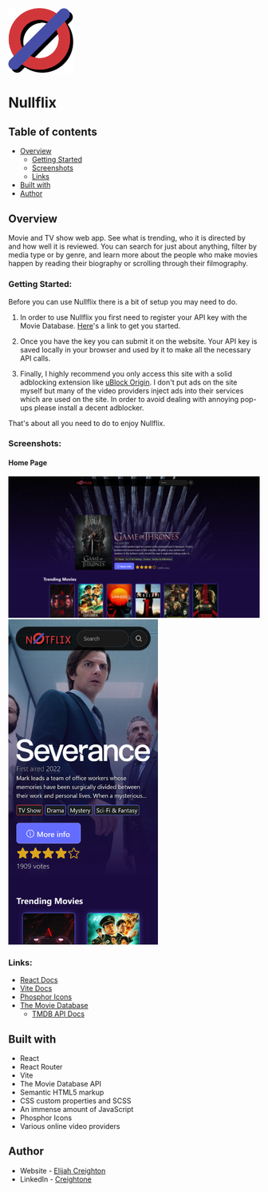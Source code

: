 <img src="./src/assets/logo_small_shadow.png" alt="Logo" width="130"/>

# Nullflix

## Table of contents

- [Overview](#overview)
  - [Getting Started](#getting-started)
  - [Screenshots](#screenshots)
  - [Links](#links)
- [Built with](#built-with)
- [Author](#author)

## Overview

Movie and TV show web app. See what is trending, who it is directed by and how well it is reviewed. You can search for just about anything, filter by media type or by genre, and learn more about the people who make movies happen by reading their biography or scrolling through their filmography.

### Getting Started:

Before you can use Nullflix there is a bit of setup you may need to do.

1. In order to use Nullflix you first need to register your API key with the Movie Database. [Here](https://developer.themoviedb.org/docs/getting-started)'s a link to get you started.

2. Once you have the key you can submit it on the website. Your API key is saved locally in your browser and used by it to make all the necessary API calls.

3. Finally, I highly recommend you only access this site with a solid adblocking extension like [uBlock Origin](https://github.com/gorhill/uBlock). I don't put ads on the site myself but many of the video providers inject ads into their services which are used on the site. In order to avoid dealing with annoying pop-ups please install a decent adblocker.

That's about all you need to do to enjoy Nullflix.

### Screenshots:

#### Home Page
<img src="./src/assets/horizontal.png" alt="Desktop screenshot of the Home page" width="1080"/>
<img src="./src/assets/vertical.png" alt="Mobile screenshot of the Home page" width="300"/>

### Links:

- [React Docs](https://react.dev/reference/react)
- [Vite Docs](https://vite.dev/guide/)
- [Phosphor Icons](https://phosphoricons.com/)
- [The Movie Database](https://www.themoviedb.org/)
  - [TMDB API Docs](https://developer.themoviedb.org/docs/getting-started)

## Built with

- React
- React Router
- Vite
- The Movie Database API
- Semantic HTML5 markup
- CSS custom properties and SCSS
- An immense amount of JavaScript
- Phosphor Icons
- Various online video providers

## Author

- Website - [Elijah Creighton](https://creightoneli.github.io/)
- LinkedIn - [Creightone](www.linkedin.com/in/creightone)
